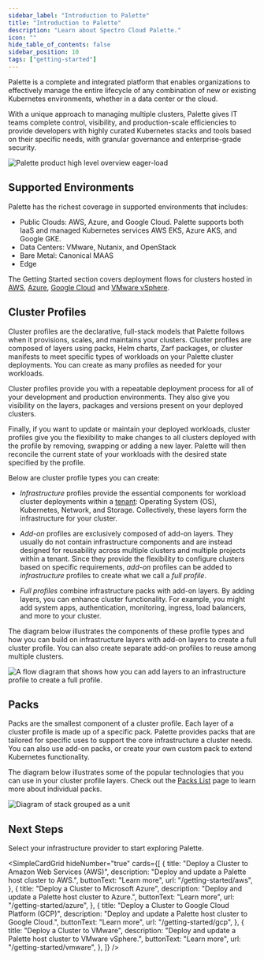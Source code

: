 ```yaml
---
sidebar_label: "Introduction to Palette"
title: "Introduction to Palette"
description: "Learn about Spectro Cloud Palette."
icon: ""
hide_table_of_contents: false
sidebar_position: 10
tags: ["getting-started"]
---
```


Palette is a complete and integrated platform that enables organizations to effectively manage the entire lifecycle of
any combination of new or existing Kubernetes environments, whether in a data center or the cloud.

With a unique approach to managing multiple clusters, Palette gives IT teams complete control, visibility, and
production-scale efficiencies to provide developers with highly curated Kubernetes stacks and tools based on their
specific needs, with granular governance and enterprise-grade security.

![Palette product high level overview eager-load](/getting-started/getting-started_introduction_product-overview.webp)

## Supported Environments

Palette has the richest coverage in supported environments that includes:

- Public Clouds: AWS, Azure, and Google Cloud. Palette supports both IaaS and managed Kubernetes services AWS EKS, Azure
  AKS, and Google GKE.
- Data Centers: VMware, Nutanix, and OpenStack
- Bare Metal: Canonical MAAS
- Edge

The Getting Started section covers deployment flows for clusters hosted in [AWS](./aws/aws.md),
[Azure](./azure/azure.md), [Google Cloud](./gcp/gcp.md) and [VMware vSphere](./vmware/vmware.md).

## Cluster Profiles

Cluster profiles are the declarative, full-stack models that Palette follows when it provisions, scales, and maintains
your clusters. Cluster profiles are composed of layers using packs, Helm charts, Zarf packages, or cluster manifests to
meet specific types of workloads on your Palette cluster deployments. You can create as many profiles as needed for your
workloads.

Cluster profiles provide you with a repeatable deployment process for all of your development and production
environments. They also give you visibility on the layers, packages and versions present on your deployed clusters.

Finally, if you want to update or maintain your deployed workloads, cluster profiles give you the flexibility to make
changes to all clusters deployed with the profile by removing, swapping or adding a new layer. Palette will then
reconcile the current state of your workloads with the desired state specified by the profile.

Below are cluster profile types you can create:

- _Infrastructure_ profiles provide the essential components for workload cluster deployments within a
  [tenant](../glossary-all.md#tenant): Operating System (OS), Kubernetes, Network, and Storage. Collectively, these
  layers form the infrastructure for your cluster.

- _Add-on_ profiles are exclusively composed of add-on layers. They usually do not contain infrastructure components and
  are instead designed for reusability across multiple clusters and multiple projects within a tenant. Since they
  provide the flexibility to configure clusters based on specific requirements, _add-on_ profiles can be added to
  _infrastructure_ profiles to create what we call a _full profile_.

- _Full profiles_ combine infrastructure packs with add-on layers. By adding layers, you can enhance cluster
  functionality. For example, you might add system apps, authentication, monitoring, ingress, load balancers, and more
  to your cluster.

The diagram below illustrates the components of these profile types and how you can build on infrastructure layers with
add-on layers to create a full cluster profile. You can also create separate add-on profiles to reuse among multiple
clusters.

![A flow diagram that shows how you can add layers to an infrastructure profile to create a full profile.](/getting-started/getting-started_cluster-profiles_cluster-profiles.webp)

## Packs

Packs are the smallest component of a cluster profile. Each layer of a cluster profile is made up of a specific pack.
Palette provides packs that are tailored for specific uses to support the core infrastructure a cluster needs. You can
also use add-on packs, or create your own custom pack to extend Kubernetes functionality.

The diagram below illustrates some of the popular technologies that you can use in your cluster profile layers. Check
out the [Packs List](../integrations/integrations.mdx) page to learn more about individual packs.

![Diagram of stack grouped as a unit](/getting-started/getting-started_cluster-profiles_stack-grouped-packs.webp)

## Next Steps

Select your infrastructure provider to start exploring Palette.

<!-- vale off -->

<SimpleCardGrid
  hideNumber="true"
  cards={[
    {
      title: "Deploy a Cluster to Amazon Web Services (AWS)",
      description: "Deploy and update a Palette host cluster to AWS.",
      buttonText: "Learn more",
      url: "/getting-started/aws",
    },
    {
      title: "Deploy a Cluster to Microsoft Azure",
      description: "Deploy and update a Palette host cluster to Azure.",
      buttonText: "Learn more",
      url: "/getting-started/azure",
    },
    {
      title: "Deploy a Cluster to Google Cloud Platform (GCP)",
      description: "Deploy and update a Palette host cluster to Google Cloud.",
      buttonText: "Learn more",
      url: "/getting-started/gcp",
    },
    {
      title: "Deploy a Cluster to VMware",
      description: "Deploy and update a Palette host cluster to VMware vSphere.",
      buttonText: "Learn more",
      url: "/getting-started/vmware",
    },
  ]}
/>
